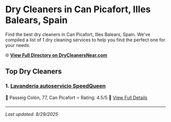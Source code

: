 # Dry Cleaners in Can Picafort, Illes Balears, Spain

Find the best dry cleaners in Can Picafort, Illes Balears, Spain. We've compiled a list of 1 dry cleaning services to help you find the perfect one for your needs.

🌐 **[View Full Directory on DryCleanersNear.com](https://drycleanersnear.com/city/Spain/Illes%20Balears/Can%20Picafort)**

## Top Dry Cleaners

### 1. [Lavandería autoservicio SpeedQueen](https://drycleanersnear.com/dryCleaner/68b0e1a3033494bdc84ab34c/lavander-a-autoservicio-speedqueen)
📍 Passeig Colón, 77, Can Picafort
⭐ Rating: 4.5/5
🔗 [View Full Details](https://drycleanersnear.com/dryCleaner/68b0e1a3033494bdc84ab34c/lavander-a-autoservicio-speedqueen)


---

*Last updated: 8/29/2025*
